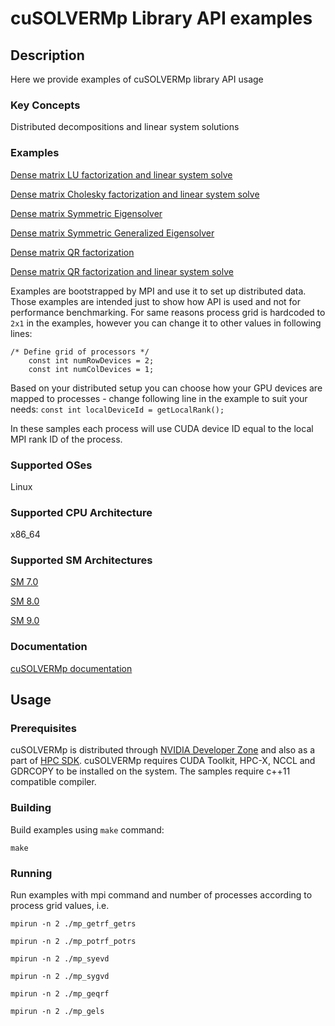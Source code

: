 # cuSOLVERMp Library API examples

## Description 

Here we provide examples of cuSOLVERMp library API usage

### Key Concepts

Distributed decompositions and linear system solutions

### Examples

[Dense matrix LU factorization and linear system solve](mp_getrf_getrs.c)

[Dense matrix Cholesky factorization and linear system solve](mp_potrf_potrs.c)

[Dense matrix Symmetric Eigensolver](mp_syevd.c)

[Dense matrix Symmetric Generalized Eigensolver](mp_sygvd.c)

[Dense matrix QR factorization](mp_geqrf.c)

[Dense matrix QR factorization and linear system solve](mp_gels.c)

Examples are bootstrapped by MPI and use it to set up distributed data. Those examples are intended just to show how API is used and not for performance benchmarking. For same reasons process grid is hardcoded to `2x1` in the examples, however you can change it to other values in following lines:
```
/* Define grid of processors */
    const int numRowDevices = 2;
    const int numColDevices = 1;
```

Based on your distributed setup you can choose how your GPU devices are mapped to processes - change following line in the example to suit your needs:
`const int localDeviceId = getLocalRank();`

In these samples each process will use CUDA device ID equal to the local MPI rank ID of the process.

### Supported OSes

Linux

### Supported CPU Architecture

x86_64

### Supported SM Architectures

[SM 7.0 ](https://developer.nvidia.com/cuda-gpus)

[SM 8.0 ](https://developer.nvidia.com/cuda-gpus)

[SM 9.0 ](https://developer.nvidia.com/cuda-gpus)

### Documentation

[cuSOLVERMp documentation](https://docs.nvidia.com/hpc-sdk/cusolvermp/index.html)

## Usage

### Prerequisites

cuSOLVERMp is distributed through [NVIDIA Developer Zone](https://developer.nvidia.com/cusolvermp) and also as a part of [HPC SDK](https://developer.nvidia.com/hpc-sdk). cuSOLVERMp requires CUDA Toolkit, HPC-X, NCCL and GDRCOPY to be installed on the system. The samples require c++11 compatible compiler. 

### Building

Build examples using `make` command:

`make`

### Running

Run examples with mpi command and number of processes according to process grid values, i.e.

`mpirun -n 2 ./mp_getrf_getrs`

`mpirun -n 2 ./mp_potrf_potrs`

`mpirun -n 2 ./mp_syevd`

`mpirun -n 2 ./mp_sygvd`

`mpirun -n 2 ./mp_geqrf`

`mpirun -n 2 ./mp_gels`

